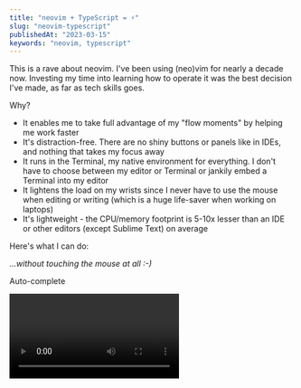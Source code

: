 ```yaml
---
title: "neovim + TypeScript = ⚡️"
slug: "neovim-typescript"
publishedAt: "2023-03-15"
keywords: "neovim, typescript"
---
```


This is a rave about neovim. I've been using (neo)vim for nearly a decade now.
Investing my time into learning how to operate it was the best decision I've
made, as far as tech skills goes.

<H2A id="why">Why?</H2A>

- It enables me to take full advantage of my "flow moments" by helping me work
faster
- It's distraction-free. There are no shiny buttons or panels like in IDEs,
and nothing that takes my focus away
- It runs in the Terminal, my native environment for everything. I don't
have to choose between my editor or Terminal or jankily embed a Terminal
into my editor
- It lightens the load on my wrists since I never have to use the mouse when
editing or writing (which is a huge life-saver when working on laptops)
- It's lightweight - the CPU/memory footprint is 5-10x lesser than an IDE or
other editors (except Sublime Text) on average

<H2A id="what-i-can-do">Here's what I can do:</H2A>

*...without touching the mouse at all :-)*

<H3A id="autocomplete">Auto-complete</H3A>

<Video link="https://res.cloudinary.com/dh3yuijgy/video/upload/v1682870021/raychen.io/autocomplete_b8fbvz.mp4" startAt={5} />

`CTRL + N` lets me to cycle through completions, with a small window displaying
type information and docstrings.

<H3A id="navigate-quickly">Navigate quickly</H3A>

<Video link="https://res.cloudinary.com/dh3yuijgy/video/upload/v1682879800/raychen.io/navigation_fwflvf.mp4" startAt={4} />

I can open up a project tree with `<leader>;` (powered by
[NERDTree](https://github.com/preservim/nerdtree)),
and do a filename fuzzy-search using `<leader>t`
(powered by [fzf.vim](https://github.com/junegunn/fzf.vim)).

<H3A id="fuzzy-search-all">Fuzzy-search all files in directory</H3A>

<Video link="https://res.cloudinary.com/dh3yuijgy/video/upload/v1682879802/raychen.io/search_q2p9lz.mp4" startAt={3} />

`<leader>s` brings up a [ripgrep](https://github.com/BurntSushi/ripgrep) window
for fuzzy-searching text across the entire directory.

<H3A id="browse-to-type-sig">Browse to type signatures</H3A>

<Video link="https://res.cloudinary.com/dh3yuijgy/video/upload/v1682879792/raychen.io/goto-definition_tuiexo.mp4" startAt={3} />

`SHIFT + K` gives me a popup with the type signature and docstring. It's a
general function for displaying information about the current symbol. It can
use the LSP or even `man` pages, so I can `SHIFT + K` almost anything to
bring up its documentation when available.

Browsing to the full type definition (`.d.ts`) is triggered by `gd` keybind,
which calls the `jumpDefinition` function of
[coc.nvim](https://github.com/neoclide/coc.nvim).

<H3A id="autofix">Autofix</H3A>

<Video link="https://res.cloudinary.com/dh3yuijgy/video/upload/v1682879796/raychen.io/autofix_zgjnlf.mp4" startAt={3} />

`<leader>i` sorts and organize imports. It calls the LSP's (`tsserver` in this
case) `organizeImport` function via
[coc.nvim](https://github.com/neoclide/coc.nvim).

`<leader>f` formats the file using the same method via a configured formatter
on the LSP (I'm using [Prettier](https://prettier.io/)).

<H2A id="my-setup">My set-up</H2A>

- [NERDTree](https://github.com/preservim/nerdtree) for directory navigation
- [coc.nvim](https://github.com/neoclide/coc.nvim) as an extension host for
language servers
- [neoclide/coc-tsserver](https://github.com/neoclide/coc-tsserver) on top of
`coc.nvim` for TypeScript
- [fzf.vim](https://github.com/junegunn/fzf.vim) for fuzzy search (filename
and contents) powered by [ripgrep](https://github.com/half0wl/nvim/blob/master/init.vim#L108)

You can find all of my neovim config [here](https://github.com/half0wl/dotfiles/tree/master/nvim).

<H2A id="try-it-out">Like what you see?</H2A>

Give (neo)vim a whirl! Once you get past the learning curve and start building
muscle memory, you'll wonder why you didn't start using it earlier.
